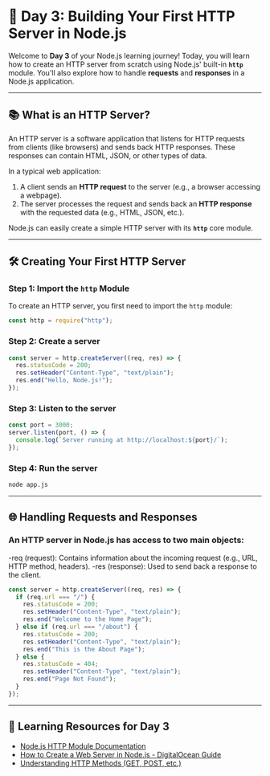 # 📅 Day 3: Building Your First HTTP Server in Node.js

Welcome to **Day 3** of your Node.js learning journey! Today, you will learn how to create an HTTP server from scratch using Node.js' built-in **`http`** module. You'll also explore how to handle **requests** and **responses** in a Node.js application.

---

## 📚 **What is an HTTP Server?**

An HTTP server is a software application that listens for HTTP requests from clients (like browsers) and sends back HTTP responses. These responses can contain HTML, JSON, or other types of data.

In a typical web application:

1. A client sends an **HTTP request** to the server (e.g., a browser accessing a webpage).
2. The server processes the request and sends back an **HTTP response** with the requested data (e.g., HTML, JSON, etc.).

Node.js can easily create a simple HTTP server with its **`http`** core module.

---

## 🛠 **Creating Your First HTTP Server**

### Step 1: Import the `http` Module

To create an HTTP server, you first need to import the `http` module:

```javascript
const http = require("http");
```

### Step 2: Create a server

```javascript
const server = http.createServer((req, res) => {
  res.statusCode = 200;
  res.setHeader("Content-Type", "text/plain");
  res.end("Hello, Node.js!");
});
```

### Step 3: Listen to the server

```javascript
const port = 3000;
server.listen(port, () => {
  console.log(`Server running at http://localhost:${port}/`);
});
```

### Step 4: Run the server

```bash
node app.js
```

---

## 🌐 **Handling Requests and Responses**

### An HTTP server in Node.js has access to two main objects:

-req (request): Contains information about the incoming request (e.g., URL, HTTP method, headers).
-res (response): Used to send back a response to the client.

```javascript
const server = http.createServer((req, res) => {
  if (req.url === "/") {
    res.statusCode = 200;
    res.setHeader("Content-Type", "text/plain");
    res.end("Welcome to the Home Page");
  } else if (req.url === "/about") {
    res.statusCode = 200;
    res.setHeader("Content-Type", "text/plain");
    res.end("This is the About Page");
  } else {
    res.statusCode = 404;
    res.setHeader("Content-Type", "text/plain");
    res.end("Page Not Found");
  }
});
```

---

## 🚀 **Learning Resources for Day 3**

- [Node.js HTTP Module Documentation](https://nodejs.org/api/http.html)
- [How to Create a Web Server in Node.js - DigitalOcean Guide](https://www.digitalocean.com/community/tutorials/how-to-create-a-web-server-in-node-js-with-the-http-module/)
- [Understanding HTTP Methods (GET, POST, etc.)](https://developer.mozilla.org/en-US/docs/Web/HTTP/Methods)
